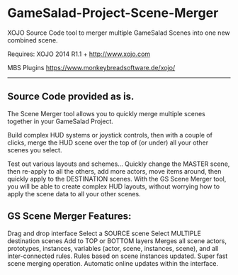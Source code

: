 # GameSalad-Project-Scene-Merger
XOJO Source Code tool to merger multiple GameSalad Scenes into one new combined scene.

Requires:
XOJO 2014 R1.1 +
http://www.xojo.com

MBS Plugins
https://www.monkeybreadsoftware.de/xojo/

------------------------------------------
Source Code provided as is.
------------------------------------------

The Scene Merger tool allows you to quickly merge multiple scenes together in your GameSalad Project.

Build complex HUD systems or joystick controls, then with a couple of clicks, merge the HUD scene over the top of (or under) all your other scenes you select.

Test out various layouts and schemes… Quickly change the MASTER scene, then re-apply to all the others, add more actors, move items around, then quickly apply to the DESTINATION scenes. With the GS Scene Merger tool, you will be able to create complex HUD layouts, without worrying how to apply the scene data to all your other scenes.

GS Scene Merger Features:
------------------------------------------
Drag and drop interface
Select a SOURCE scene
Select MULTIPLE destination scenes
Add to TOP or BOTTOM layers
Merges all scene actors, prototypes, instances, variables (actor, scene, instances, scene), and all inter-connected rules.
Rules based on scene instances updated.
Super fast scene merging operation.
Automatic online updates within the interface.
